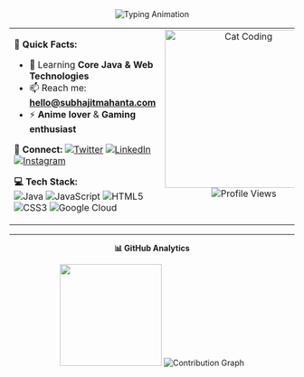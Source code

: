 <div align="center">
<img src="https://readme-typing-svg.herokuapp.com?font=Fira+Code&duration=3000&pause=1000&color=2E96F7&center=true&vCenter=true&width=435&lines=I'm+Subhajit+Mahanta;Full+Stack+Developer;Code+Enthusiast;Anime+Lover;Problem+Solver;Always+Learning!" alt="Typing Animation" />

</div>

<table>
<tr>
<td width="50%" valign="top">

**🚀 Quick Facts:**
- 🌱 Learning **Core Java & Web Technologies**
- 📫 Reach me: **hello@subhajitmahanta.com**  
- ⚡ **Anime lover** & **Gaming enthusiast**

**🔗 Connect:** 
[![Twitter](https://img.shields.io/badge/-Twitter-1DA1F2?style=flat-square&logo=twitter&logoColor=white)](https://twitter.com/the_morning_guy)
[![LinkedIn](https://img.shields.io/badge/-LinkedIn-0077B5?style=flat-square&logo=linkedin&logoColor=white)](https://www.linkedin.com/in/subhajitmahanta/)
[![Instagram](https://img.shields.io/badge/-Instagram-E4405F?style=flat-square&logo=instagram&logoColor=white)](https://instagram.com/subhajitmahanta_)

**💻 Tech Stack:**  
![Java](https://img.shields.io/badge/-Java-ED8B00?style=flat-square&logo=java&logoColor=white)
![JavaScript](https://img.shields.io/badge/-JavaScript-F7DF1E?style=flat-square&logo=javascript&logoColor=black)
![HTML5](https://img.shields.io/badge/-HTML5-E34F26?style=flat-square&logo=html5&logoColor=white)
![CSS3](https://img.shields.io/badge/-CSS3-1572B6?style=flat-square&logo=css3&logoColor=white)
![Google Cloud](https://img.shields.io/badge/-Google%20Cloud-4285F4?style=flat-square&logo=google-cloud&logoColor=white)

</td>
<td width="50%" valign="top">

<div align="center">
<img src="https://media.giphy.com/media/JIX9t2j0ZTN9S/giphy.gif" width="280" alt="Cat Coding"/>
</div>

<div align="center">
  <img src="https://komarev.com/ghpvc/?username=subhajit-mahanta&color=58A6FF&style=flat-square" alt="Profile Views"/>
</div>

</td>
</tr>
</table>

---

<div align="center">
  
**📊 GitHub Analytics**

<img height="180em" src="https://github-readme-stats.vercel.app/api/top-langs/?username=subhajit-mahanta&layout=compact&theme=radical&hide_border=true"/>

<img src="https://github-readme-activity-graph.vercel.app/graph?username=subhajit-mahanta&theme=radical&hide_border=true" alt="Contribution Graph"/>

</div>
